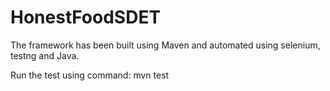 # HonestFoodSDET

The framework has been built using Maven and automated using selenium, testng and Java.

Run the test using command:
mvn test
